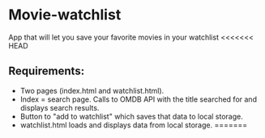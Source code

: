 # Movie-watchlist
App that will let you save your favorite movies in your watchlist
<<<<<<< HEAD

## Requirements:
- Two pages (index.html and watchlist.html).
- Index = search page. Calls to OMDB API with the title searched for and displays search results.
- Button to "add to watchlist" which saves that data to local storage.
- watchlist.html loads and displays data from local storage.
=======
